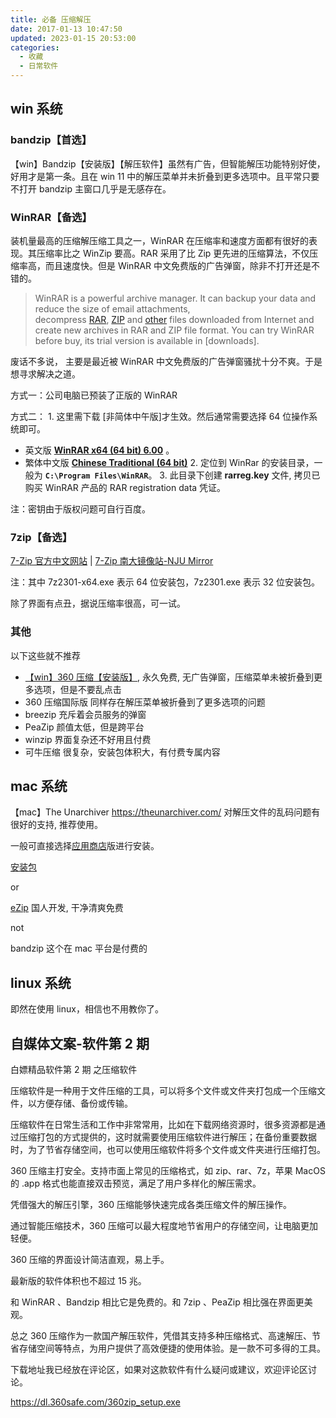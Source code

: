 ```yaml
---
title: 必备 压缩解压
date: 2017-01-13 10:47:50
updated: 2023-01-15 20:53:00
categories:
  - 收藏
  - 日常软件
---
```


## win 系统

### bandzip【首选】

【win】Bandzip【安装版】【解压软件】虽然有广告，但智能解压功能特别好使，好用才是第一条。且在 win 11 中的解压菜单并未折叠到更多选项中。且平常只要不打开 bandzip 主窗口几乎是无感存在。

### WinRAR【备选】

装机量最高的压缩解压缩工具之一，WinRAR 在压缩率和速度方面都有很好的表现。其压缩率比之 WinZip 要高。RAR 采用了比 Zip 更先进的压缩算法，不仅压缩率高，而且速度快。但是 WinRAR 中文免费版的广告弹窗，除非不打开还是不错的。

> WinRAR is a powerful archive manager. It can backup your data and reduce the size of email attachments, decompress [RAR](http://www.rarlab.com/rar_file.htm), [ZIP](http://www.rarlab.com/zip_file.htm) and [other](http://www.rarlab.com/otherfmt.htm) files downloaded from Internet and create new archives in RAR and ZIP file format. You can try WinRAR before buy, its trial version is available in [downloads].

废话不多说， 主要是最近被 WinRAR 中文免费版的广告弹窗骚扰十分不爽。于是想寻求解决之道。

方式一：公司电脑已预装了正版的 WinRAR

方式二：
1\. 这里需下载 [非简体中午版]才生效。然后通常需要选择 64 位操作系统即可。

* 英文版  [**WinRAR x64 (64 bit) 6.00**](https://www.rarlab.com/rar/winrar-x64-600.exe) 。
* 繁体中文版 [**Chinese Traditional (64 bit)**](https://www.rarlab.com/rar/winrar-x64-600tc.exe)
2\. 定位到 WinRar 的安装目录，一般为 **`C:\Program Files\WinRAR`**。
3\. 此目录下创建 **rarreg.key** 文件, 拷贝已购买 WinRAR 产品的 RAR registration data 凭证。

注：密钥由于版权问题可自行百度。

### 7zip【备选】

[7-Zip 官方中文网站](https://sparanoid.com/lab/7z/) | [7-Zip 南大镜像站-NJU Mirror](https://mirror.nju.edu.cn/7-zip/)

注：其中 7z2301-x64.exe 表示 64 位安装包，7z2301.exe 表示 32 位安装包。

除了界面有点丑，据说压缩率很高，可一试。

### 其他

以下这些就不推荐

* [【win】360 压缩【安装版】](http://yasuo.360.cn/), 永久免费, 无广告弹窗，压缩菜单未被折叠到更多选项，但是不要乱点击
* 360 压缩国际版 同样存在解压菜单被折叠到了更多选项的问题
* breezip 充斥着会员服务的弹窗
* PeaZip 颜值太低，但是跨平台
* winzip 界面复杂还不好用且付费
* 可牛压缩 很复杂，安装包体积大，有付费专属内容

## mac 系统

【mac】The Unarchiver <https://theunarchiver.com/> 对解压文件的乱码问题有很好的支持, 推荐使用。

一般可直接选择[应用商店](https://apps.apple.com/cn/app/the-unarchiver/id425424353)版进行安装。

[安装包](https://dl.devmate.com/com.macpaw.site.theunarchiver/TheUnarchiver.dmg)

or

[eZip](https://ezip.awehunt.com/?locale=zh-CN) 国人开发, 干净清爽免费

not

bandzip 这个在 mac 平台是付费的

## linux 系统

即然在使用 linux，相信也不用教你了。

## 自媒体文案-软件第 2 期

白嫖精品软件第 2 期 之压缩软件

压缩软件是一种用于文件压缩的工具，可以将多个文件或文件夹打包成一个压缩文件，以方便存储、备份或传输。

压缩软件在日常生活和工作中非常常用，比如在下载网络资源时，很多资源都是通过压缩打包的方式提供的，这时就需要使用压缩软件进行解压；在备份重要数据时，为了节省存储空间，也可以使用压缩软件将多个文件或文件夹进行压缩打包。

360 压缩主打安全。支持市面上常见的压缩格式，如 zip、rar、7z，苹果 MacOS 的 .app 格式也能直接双击预览，满足了用户多样化的解压需求。

凭借强大的解压引擎，360 压缩能够快速完成各类压缩文件的解压操作。

通过智能压缩技术，360 压缩可以最大程度地节省用户的存储空间，让电脑更加轻便。

360 压缩的界面设计简洁直观，易上手。

最新版的软件体积也不超过 15 兆。

和 WinRAR 、Bandzip 相比它是免费的。和 7zip 、PeaZip 相比强在界面更美观。

总之 360 压缩作为一款国产解压软件，凭借其支持多种压缩格式、高速解压、节省存储空间等特点，为用户提供了高效便捷的使用体验。是一款不可多得的工具。

下载地址我已经放在评论区，如果对这款软件有什么疑问或建议，欢迎评论区讨论。

<https://dl.360safe.com/360zip_setup.exe>
